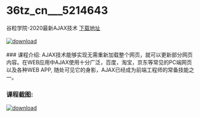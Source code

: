 # 36tz_cn___5214643
谷粒学院-2020最新AJAX技术
[下载地址](http://www.36tz.cn/article/5214643 "下载地址")
<br/></br>[![download](http://36tz.cn/muke_img/2020_07_1-93.png "下载地址")](http://www.36tz.cn/article/5214643 "下载地址")
<br/></br>### 课程介绍:
AJAX技术能够实现无需重新加载整个网页，就可以更新部分网页内容。在WEB应用中AJAX使用十分广泛，百度，淘宝，京东等常见的PC端网页以及各种WEB APP, 随处可见它的身影，AJAX已经成为前端工程师的常备技能之一。

### 课程截图:
[![download](http://36tz.cn/muke_img/2020_07_2-94.png "下载地址")](http://www.36tz.cn/article/5214643 "下载地址")
